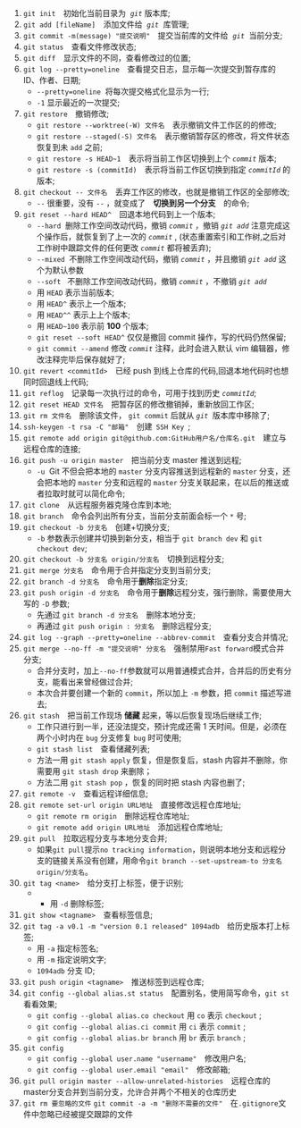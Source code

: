 1. `git init`&emsp;初始化当前目录为 &nbsp;_`git`_&nbsp;版本库;
2. `git add [fileName]`&emsp;添加文件给 &nbsp;_`git`_ &nbsp;库管理;
3. `git commit -m(message) "提交说明"`&emsp;提交当前库的文件给 &nbsp;_`git`_ &nbsp;当前分支;
4. `git status`&emsp;查看文件修改状态;
5. `git diff`&emsp;显示文件的不同，查看修改过的位置;
6. `git log --pretty=oneline`&emsp;查看提交日志，显示每一次提交到暂存库的 ID、作者、日期;
   - `--pretty=oneline` &nbsp;将每次提交格式化显示为一行;
   - `-1`&nbsp;显示最近的一次提交;
7. `git restore`&emsp;撤销修改;
   - `git restore --worktree(-W) 文件名`&emsp;表示撤销文件工作区的的修改;
   - `git restore --staged(-S) 文件名`&emsp;表示撤销暂存区的修改，将文件状态恢复到未 `add` 之前;
   - `git restore -s HEAD~1`&emsp;表示将当前工作区切换到上个 _`commit`_ 版本;
   - `git restore -s (commitId)`&emsp;表示将当前工作区切换到指定 _`commitId`_ 的版本;
8. `git checkout -- 文件名`&emsp;丢弃工作区的修改，也就是撤销工作区的全部修改;
   - `--`&nbsp;很重要，没有&nbsp;`--`&nbsp;，就变成了&emsp;**切换到另一个分支**&emsp;的命令;
9. `git reset --hard HEAD^`&emsp;回退本地代码到上一个版本;
   - `--hard` &nbsp;删除工作空间改动代码，撤销 _`commit`_ ，撤销 _`git add`_ 注意完成这个操作后，就恢复到了上一次的 _`commit`_ , (状态重置索引和工作树,之后对工作树中跟踪文件的任何更改&nbsp;_`commit`_&nbsp;都将被丢弃);
   - `--mixed` &nbsp;不删除工作空间改动代码，撤销 _`commit`_ ，并且撤销 _`git add`_ 这个为默认参数
   - `--soft` &nbsp; 不删除工作空间改动代码，撤销 _`commit`_ ，不撤销 _`git add`_
   - 用&nbsp;`HEAD`&nbsp;表示当前版本;
   - 用&nbsp;`HEAD^`&nbsp;表示上一个版本;
   - 用&nbsp;`HEAD^^`&nbsp;表示上上个版本;
   - 用&nbsp;`HEAD~100`&nbsp;表示前&nbsp;**100**&nbsp;个版本;
   - `git reset --soft HEAD^`&nbsp;仅仅是撤回 commit 操作，写的代码仍然保留;
   - `git commit --amend` 修改 _`commit`_ 注释，此时会进入默认 vim 编辑器，修改注释完毕后保存就好了;
10. `git revert <commitId>`&emsp;已经 push 到线上仓库的代码,回退本地代码时也想同时回退线上代码;
11. `git reflog`&emsp;记录每一次执行过的命令，可用于找到历史&nbsp;_`commitId`_;
12. `git reset HEAD 文件名`&emsp;把暂存区的修改撤销掉，重新放回工作区;
13. `git rm 文件名`&emsp;删除该文件，&nbsp;`git commit`&nbsp;后就从&nbsp;_`git`_ &nbsp;版本库中移除了;
14. `ssh-keygen -t rsa -C "邮箱"`&emsp;创建&ensp;`SSH Key`&ensp;;
15. `git remote add origin git@github.com:GitHub用户名/仓库名.git`&emsp;建立与远程仓库的连接;
16. `git push -u origin master`&emsp;把当前分支 master 推送到远程;
    - `-u` &nbsp;Git 不但会把本地的&nbsp;`master`&nbsp;分支内容推送到远程新的&nbsp;`master`&nbsp;分支，还会把本地的&nbsp;`master`&nbsp;分支和远程的&nbsp;`master`&nbsp;分支关联起来，在以后的推送或者拉取时就可以简化命令;
17. `git clone`&emsp;从远程服务器克隆仓库到本地;
18. `git branch`&emsp;命令会列出所有分支，当前分支前面会标一个&nbsp;`*`&nbsp;号;
19. `git checkout -b 分支名`&emsp;创建+切换分支;
    - `-b`&nbsp;参数表示创建并切换到新分支，相当于&nbsp;`git branch dev`&nbsp;和&nbsp;`git checkout dev`;
20. `git checkout -b 分支名 origin/分支名`&emsp;切换到远程分支;
21. `git merge 分支名`&emsp;命令用于合并指定分支到当前分支;
22. `git branch -d 分支名`&emsp;命令用于**删除**指定分支;
23. `git push origin -d 分支名`&emsp;命令用于**删除**远程分支，强行删除，需要使用大写的&nbsp;`-D`&nbsp;参数;
    - 先通过&nbsp;`git branch -d 分支名`&emsp;删除本地分支;
    - 再通过&nbsp;`git push origin : 分支名`&emsp;删除远程分支;
24. `git log --graph --pretty=oneline --abbrev-commit`&emsp;查看分支合并情况;
25. `git merge --no-ff -m "提交说明" 分支名`&emsp;强制禁用`Fast forward`模式合并分支;
    - 合并分支时，加上`--no-ff`参数就可以用普通模式合并，合并后的历史有分支，能看出来曾经做过合并;
    - 本次合并要创建一个新的&nbsp;`commit`，所以加上&nbsp;`-m`&nbsp;参数，把&nbsp;`commit`&nbsp;描述写进去;
26. `git stash`&emsp;把当前工作现场&nbsp;**储藏**&nbsp;起来，等以后恢复现场后继续工作;
    - 工作只进行到一半，还没法提交，预计完成还需 1 天时间。但是，必须在两个小时内在&nbsp;`bug`&nbsp;分支修复&nbsp;`bug`&nbsp;时可使用;
    - `git stash list`&emsp;查看储藏列表;
    - 方法一用&nbsp;`git stash apply`&nbsp;恢复，但是恢复后，stash 内容并不删除，你需要用&nbsp;`git stash drop`&nbsp;来删除；
    - 方法二用&nbsp;`git stash pop`&nbsp;，恢复的同时把 stash 内容也删了;
27. `git remote -v`&emsp;查看远程详细信息;
28. `git remote set-url origin URL地址`&emsp;直接修改远程仓库地址;
    - `git remote rm origin`&emsp;删除远程仓库地址;
    - `git remote add origin URL地址`&emsp;添加远程仓库地址;
29. `git pull`&emsp;拉取远程分支与本地分支合并;
    - 如果`git pull`提示`no tracking information`，则说明本地分支和远程分支的链接关系没有创建，用命令`git branch --set-upstream-to 分支名 origin/分支名`。
30. `git tag <name>`&emsp;给分支打上标签，便于识别;
    - - 用&nbsp;`-d`&nbsp;删除标签;
31. `git show <tagname>`&emsp;查看标签信息;
32. `git tag -a v0.1 -m "version 0.1 released" 1094adb`&emsp;给历史版本打上标签;
    - 用&nbsp;`-a`&nbsp;指定标签名;
    - 用&nbsp;`-m`&nbsp;指定说明文字;
    - `1094adb`&nbsp;分支 ID;
33. `git push origin <tagname>`&emsp;推送标签到远程仓库;
34. `git config --global alias.st status`&emsp;配置别名，使用简写命令，`git st`看看效果;
    - `git config --global alias.co checkout`&nbsp;用&nbsp;`co`&nbsp;表示&nbsp;`checkout`&nbsp;;
    - `git config --global alias.ci commit`&nbsp;用&nbsp;`ci`&nbsp;表示&nbsp;`commit`&nbsp;;
    - `git config --global alias.br branch`&nbsp;用&nbsp;`br`&nbsp;表示&nbsp;`branch`&nbsp;;
35. `git config`&emsp;
    - `git config --global user.name "username"`&emsp;修改用户名;
    - `git config --global user.email "email"`&emsp;修改邮箱;
36. `git pull origin master --allow-unrelated-histories`&emsp;远程仓库的master分支合并到当前分支，允许合并两个不相关的仓库历史
37. `git rm 要忽略的文件`&nbsp;`git commit -a -m "删除不需要的文件"`&emsp;在`.gitignore`文件中忽略已经被提交跟踪的文件
